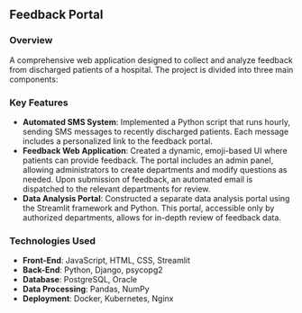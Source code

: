 ## Feedback Portal

### Overview

A comprehensive web application designed to collect and analyze feedback from discharged patients of a hospital. The project is divided into three main components:

### Key Features

- **Automated SMS System**: Implemented a Python script that runs hourly, sending SMS messages to recently discharged patients. Each message includes a personalized link to the feedback portal.
- **Feedback Web Application**: Created a dynamic, emoji-based UI where patients can provide feedback. The portal includes an admin panel, allowing administrators to create departments and modify questions as needed. Upon submission of feedback, an automated email is dispatched to the relevant departments for review.
- **Data Analysis Portal**: Constructed a separate data analysis portal using the Streamlit framework and Python. This portal, accessible only by authorized departments, allows for in-depth review of feedback data.

### Technologies Used

- **Front-End**: JavaScript, HTML, CSS, Streamlit
- **Back-End**: Python, Django, psycopg2
- **Database**: PostgreSQL, Oracle
- **Data Processing**: Pandas, NumPy
- **Deployment**: Docker, Kubernetes, Nginx
